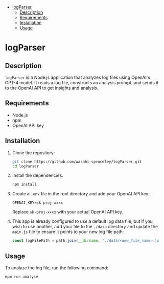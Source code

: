 - [logParser](#logparser)
  - [Description](#description)
  - [Requirements](#requirements)
  - [Installation](#installation)
  - [Usage](#usage)

# logParser

## Description

`logParser` is a Node.js application that analyzes log files using OpenAI's GPT-4 model. It reads a log file, constructs an analysis prompt, and sends it to the OpenAI API to get insights and analysis.

## Requirements

- Node.js
- npm
- OpenAI API key

## Installation

1. Clone the repository:

    ```sh
    git clone https://github.com/warahi-spenceley/logParser.git
    cd logParser
    ```

2. Install the dependencies:

    ```sh
    npm install
    ```

3. Create a `.env` file in the root directory and add your OpenAI API key:

    ```env
    OPENAI_KEY=sk-proj-xxxx
    ```

    Replace `sk-proj-xxxx` with your actual OpenAI API key.

4. This app is already configured to use a default log data file, but if you wish to use another, add your file to the `./data` directory and update the `main.js` file to ensure it points to your new log file path:

    ```javascript
    const logFilePath = path.join(__dirname, "./data/<new_file_name>.log");
    ```

## Usage

To analyze the log file, run the following command:

```sh
npm run analyse
